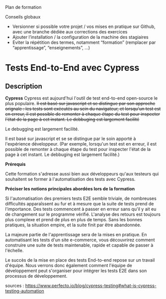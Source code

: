 Plan de formation


Conseils globaux                           
- Versionner si possible votre projet / vos mises en pratique sur Github, avec une branche dédiée aux corrections des exercices
- Ajouter l’installation / la configuration de la machine des stagiaires         
- Eviter la répétition des termes, notamment  “formation” (remplacer par “apprentissage”, “enseignements”, …)


# Tests End-to-End avec Cypress

## Description

**Cypress**
Cypress est aujourd'hui l'outil de test end-to-end open-source le plus populaire.
~~Il est basé sur javascript et se distingue par son approche orignale : les tests sont exécutés au sein du navigateur, et lorsqu'un test est en erreur, il est possible de remonter à chaque étape du test pour inspecter l'état de la page à cet instant. Le debbuging est largement facilité~~

Le debugging est largement facilité.

Il est basé sur javascript et se se distingue par le soin apporté à l'expérience développeur.
(Par exemple, lorsqu'un test est en erreur, il est possible de remonter à chaque étape du test pour inspecter l'état de la page à cet instant. Le debbuging est largement facilité.)

**Prérequis**

Cette formation s'adresse aussi bien aux développeurs qu'aux testeurs qui souhaitent se former à l'automatisation des tests avec Cypress.

**Préciser les notions principales abordées lors de la formation**

Si l'automatisation des premiers tests E2E semble triviale, de nombreuses difficultés apparaîssent au fur et à mesure que la suite de tests prend de l'importance. Des tests commencent à passer en erreur sans qu'il y ait eu de changement sur le programme vérifié. L'analyse des retours est toujours plus complexe et prend de plus en plus de temps. Sans les bonnes pratiques, la situation empire, et la suite finit par être abandonnée.

La majeure partie de l'apprentissage sera de la mises en pratique. En automatisant les tests d'un site e-commerce, vous découvrirez comment construire une suite de tests maintenable, rapide et capable de passer à l'échelle.

Le succès de la mise en place des tests End-to-end repose sur un travail d'équipe. Nous verrons donc également comment l'équipe de développement peut s'organiser pour intégrer les tests E2E dans son processus de développement.


sources :
https://www.perfecto.io/blog/cypress-testing#what-is-cypress-testing-automation